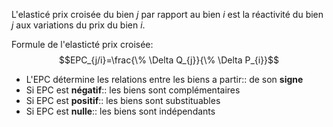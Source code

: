 L'elasticé prix croisée du bien $j$ par rapport au bien $i$ est la réactivité du bien $j$ aux variations du prix du bien $i$.

Formule de l'elasticté prix croisée:
$$EPC_{j/i}=\frac{\% \Delta Q_{j}}{\% \Delta P_{i}}$$

- L'EPC détermine les relations entre les biens a partir:: de son **signe**
- Si EPC est **négatif**:: les biens sont complémentaires
- Si EPC est **positif**:: les biens sont substituables
- Si EPC est **nulle**:: les biens sont indépendants